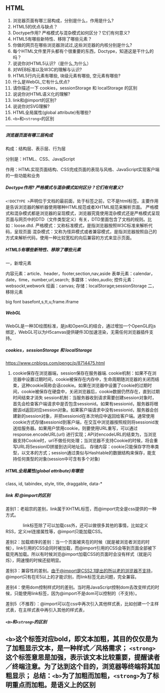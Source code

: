 ## HTML
1. 浏览器页面有哪三层构成，分别是什么，作用是什么?
2. HTML5的优点与缺点？
3. Doctype作用? 严格模式与混杂模式如何区分？它们有何意义?
4. HTML5有哪些新特性、移除了哪些元素？
5. 你做的网页在哪些浏览器测试过,这些浏览器的内核分别是什么?
6. 每个HTML文件里开头都有个很重要的东西，Doctype，知道这是干什么的吗？
7. 说说你对HTML5认识?（是什么,为什么）
8. 对WEB标准以及W3C的理解与认识?
9. HTML5行内元素有哪些, 块级元素有哪些, 空元素有哪些?
10. 什么是WebGL,它有什么优点?
11. 请你描述一下 cookies，sessionStorage 和 localStorage 的区别
12. 说说你对HTML语义化的理解?
13. link和@import的区别?
14. 说说你对SVG理解?
15. HTML全局属性(global attribute)有哪些?
17. `<b>`和`<strong>`的区别


-----
##### 浏览器页面有哪三层构成
构成：结构层、表示层、行为层

分别是：HTML、CSS、JavajScript

作用：HTML实现页面结构、CSS完成页面的表现与风格、JavaScript实现客户端的一些功能和业务

##### Doctype作用? 严格模式与混杂模式如何区分？它们有何意义?
`<!DOCTYPE >`声明位于文档的最前面，处于标签之前，它不是html标签。主要作用是告诉浏览器的解析器使用哪种HTML规范或者XHTML规范来解析页面。
严格模式和混杂模式都是浏览器的呈现模式，浏览器究竟使用混杂模式还是严格模式呈现页面与网页中的DTD（文件类型定义）有关，DTD里面包含了文档的规则。比如：loose.dtd.
严格模式：又称标准模式，是指浏览器按照W3C标准来解析代码，呈现页面
混杂模式：又称为怪异模式或者兼容模式，是指浏览器按照自己的方式来解析代码，使用一种比较宽松的向后兼容的方式来显示页面。

##### HTML5有哪些新特性、移除了哪些元素
一，新增元素

内容元素：article、header，footer,section,nav,aside
表单元素：calendar，date，time，number,url,search;
多媒体：video,audio;
控件元素： websockt,webwork
绘画：canvas;
存储：localStorage;sessionStorage
二，移除元素

big font basefont,s,tt,u,frame.iframe

##### WebGL
WebGL是一种3D绘图标准，是js和OpenGL的结合，通过增加一个OpenGL的js绑定，WebGL可以为H5canvas提供硬件3D加速渲染，无需任何浏览器插件支持。

##### cookies，sessionStorage 和 localStorage
https://www.cnblogs.com/pengc/p/8714475.html
1. cookie保存在浏览器端，session保存在服务器端.
cookie机制：如果不在浏览器中设置过期时间，cookie被保存在内存中，生命周期随浏览器的关闭而结束，这种cookie简称会话cookie。如果在浏览器中设置了cookie的过期时间，cookie被保存在硬盘中，关闭浏览器后，cookie数据仍然存在，直到过期时间结束才消失
session机制：当服务器收到请求需要创建session对象时，首先会检查客户端请求中是否包含sessionid。如果有sessionid，服务器将根据该id返回对应session对象。如果客户端请求中没有sessionid，服务器会创建新的session对象，并把sessionid在本次响应中返回给客户端。通常使用cookie方式存储sessionid到客户端，在交互中浏览器按照规则将sessionid发送给服务器。如果用户禁用cookie，则要使用URL重写，可以通过response.encodeURL(url) 进行实现；API对encodeURL的结束为，当浏览器支持Cookie时，url不做任何处理；当浏览器不支持Cookie的时候，将会重写URL将SessionID拼接到访问地址后。
存储内容：cookie只能保存字符串类型，以文本的方式；session通过类似与Hashtable的数据结构来保存，能支持任何类型的对象(session中可含有多个对象)



##### HTML全局属性(global attribute)有哪些
class, id, tabindex, style, title, draggable, data-*

##### link 和 @import的区别
差别1：老祖宗的差别，link属于XHTML标签，而@import完全是css提供的一种方式。

　　　　link标签除了可以加载css外，还可以做很多其他的事情，比如定义RSS，定义rel连接属性等，@import只能加载CSS。

差别2：加载顺序的差别：当一个页面被夹在的时候（就是被浏览者浏览的时候），link引用的CSS会同时被加载，而@import引用的CSS会等到页面全部被下载完再加载。所以有时候浏览@import加载CSS的页面时会没有样式（就是闪烁），网速慢的时候还挺明显。

差别3：兼容性的差别。由于@import是CSS2.1提出的所以老的浏览器不支持，@import只有在IE5以上的才能识别，而link标签无此问题，完全兼容。

差别4：使用dom控制样式时的差别。当时用JavaScript控制dom去改变样式的时候，只能使用link标签，因为@import不是dom可以控制的（不支持）。

差别5（不推荐）：@import可以在css中再次引入其他样式表，比如创建一个主样式表，在主样式表中再引入其他的样式表，



##### `<b>`和`<strong>`的区别
`<b>`这个标签对应bold，即文本加粗，其目的仅仅是为了加粗显示文本，是一种样式／风格需求；
`<strong>`这个标签意思是加强，表示该文本比较重要，提醒读者／终端注意。为了达到这个目的，浏览器等终端将其加粗显示；
总结：`<b>`为了加粗而加粗，`<strong>`为了标明重点而加粗。是语义上的区别
-----